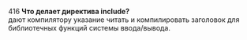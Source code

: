 416 **Что делает директива include?**  
дают компилятору указание читать и компилировать заголовок для библиотечных функций системы ввода/вывода.
